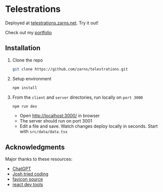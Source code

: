 # Telestrations

Deployed at [telestrations.zarns.net](https://telestrations.zarns.net). Try it out!

Check out my [portfolio](https://mason.zarns.net)

## Installation

1. Clone the repo

   ```sh
   git clone https://github.com/zarns/telestrations.git
   ```

2. Setup environment

   ```sh
   npm install
   ```

3. From the `client` and `server` directories, run locally on `port 3000`

   ```sh
   npm run dev
   ```

    * Open [http://localhost:3000/](http://localhost:3000/) in browser
    * The server should run on port 3001
    * Edit a file and save. Watch changes deploy locally in seconds. Start with `src/data/data.tsx`

## Acknowledgments

Major thanks to these resources:

* [ChatGPT](https://chat.openai.com/chat)
* [Josh tried coding](https://www.youtube.com/watch?v=Dib5TYHHfgA)
* [favicon source](https://icons8.com/icons/set/marker)
* [react dev tools](https://react.dev/learn/react-developer-tools)